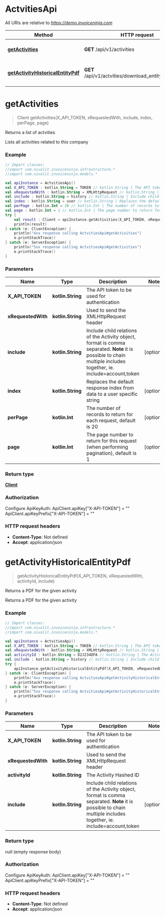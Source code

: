 # ActvitiesApi

All URIs are relative to *https://demo.invoiceninja.com*

Method | HTTP request | Description
------------- | ------------- | -------------
[**getActivities**](ActvitiesApi.md#getActivities) | **GET** /api/v1/activities | Returns a list of actvities
[**getActivityHistoricalEntityPdf**](ActvitiesApi.md#getActivityHistoricalEntityPdf) | **GET** /api/v1/actvities/download_entity/{activity_id} | Returns a PDF for the given activity


<a name="getActivities"></a>
# **getActivities**
> Client getActivities(X_API_TOKEN, xRequestedWith, include, index, perPage, page)

Returns a list of actvities

Lists all activities related to this company

### Example
```kotlin
// Import classes:
//import com.nivalit.invoiceninja.infrastructure.*
//import com.nivalit.invoiceninja.models.*

val apiInstance = ActvitiesApi()
val X_API_TOKEN : kotlin.String = TOKEN // kotlin.String | The API token to be used for authentication
val xRequestedWith : kotlin.String = XMLHttpRequest // kotlin.String | Used to send the XMLHttpRequest header
val include : kotlin.String = history // kotlin.String | Include child relations of the Activity object, format is comma separated. **Note** it is possible to chain multiple includes together, ie. include=account,token
val index : kotlin.String = user // kotlin.String | Replaces the default response index from data to a user specific string
val perPage : kotlin.Int = 20 // kotlin.Int | The number of records to return for each request, default is 20
val page : kotlin.Int = 1 // kotlin.Int | The page number to return for this request (when performing pagination), default is 1
try {
    val result : Client = apiInstance.getActivities(X_API_TOKEN, xRequestedWith, include, index, perPage, page)
    println(result)
} catch (e: ClientException) {
    println("4xx response calling ActvitiesApi#getActivities")
    e.printStackTrace()
} catch (e: ServerException) {
    println("5xx response calling ActvitiesApi#getActivities")
    e.printStackTrace()
}
```

### Parameters

Name | Type | Description  | Notes
------------- | ------------- | ------------- | -------------
 **X_API_TOKEN** | **kotlin.String**| The API token to be used for authentication |
 **xRequestedWith** | **kotlin.String**| Used to send the XMLHttpRequest header |
 **include** | **kotlin.String**| Include child relations of the Activity object, format is comma separated. **Note** it is possible to chain multiple includes together, ie. include&#x3D;account,token | [optional]
 **index** | **kotlin.String**| Replaces the default response index from data to a user specific string | [optional]
 **perPage** | **kotlin.Int**| The number of records to return for each request, default is 20 | [optional]
 **page** | **kotlin.Int**| The page number to return for this request (when performing pagination), default is 1 | [optional]

### Return type

[**Client**](Client.md)

### Authorization


Configure ApiKeyAuth:
    ApiClient.apiKey["X-API-TOKEN"] = ""
    ApiClient.apiKeyPrefix["X-API-TOKEN"] = ""

### HTTP request headers

 - **Content-Type**: Not defined
 - **Accept**: application/json

<a name="getActivityHistoricalEntityPdf"></a>
# **getActivityHistoricalEntityPdf**
> getActivityHistoricalEntityPdf(X_API_TOKEN, xRequestedWith, activityId, include)

Returns a PDF for the given activity

Returns a PDF for the given activity

### Example
```kotlin
// Import classes:
//import com.nivalit.invoiceninja.infrastructure.*
//import com.nivalit.invoiceninja.models.*

val apiInstance = ActvitiesApi()
val X_API_TOKEN : kotlin.String = TOKEN // kotlin.String | The API token to be used for authentication
val xRequestedWith : kotlin.String = XMLHttpRequest // kotlin.String | Used to send the XMLHttpRequest header
val activityId : kotlin.String = D2J234DFA // kotlin.String | The Activity Hashed ID
val include : kotlin.String = history // kotlin.String | Include child relations of the Activity object, format is comma separated. **Note** it is possible to chain multiple includes together, ie. include=account,token
try {
    apiInstance.getActivityHistoricalEntityPdf(X_API_TOKEN, xRequestedWith, activityId, include)
} catch (e: ClientException) {
    println("4xx response calling ActvitiesApi#getActivityHistoricalEntityPdf")
    e.printStackTrace()
} catch (e: ServerException) {
    println("5xx response calling ActvitiesApi#getActivityHistoricalEntityPdf")
    e.printStackTrace()
}
```

### Parameters

Name | Type | Description  | Notes
------------- | ------------- | ------------- | -------------
 **X_API_TOKEN** | **kotlin.String**| The API token to be used for authentication |
 **xRequestedWith** | **kotlin.String**| Used to send the XMLHttpRequest header |
 **activityId** | **kotlin.String**| The Activity Hashed ID |
 **include** | **kotlin.String**| Include child relations of the Activity object, format is comma separated. **Note** it is possible to chain multiple includes together, ie. include&#x3D;account,token | [optional]

### Return type

null (empty response body)

### Authorization


Configure ApiKeyAuth:
    ApiClient.apiKey["X-API-TOKEN"] = ""
    ApiClient.apiKeyPrefix["X-API-TOKEN"] = ""

### HTTP request headers

 - **Content-Type**: Not defined
 - **Accept**: application/json

